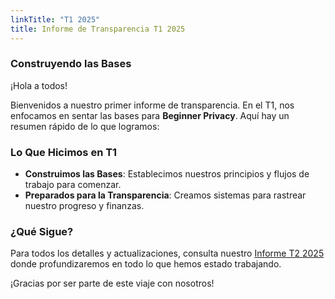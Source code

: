 ```yaml
---
linkTitle: "T1 2025"
title: Informe de Transparencia T1 2025
---
```

### Construyendo las Bases
¡Hola a todos!  

Bienvenidos a nuestro primer informe de transparencia. En el T1, nos enfocamos en sentar las bases para **Beginner Privacy**. Aquí hay un resumen rápido de lo que logramos:  

### **Lo Que Hicimos en T1**  
- **Construimos las Bases**: Establecimos nuestros principios y flujos de trabajo para comenzar.  
- **Preparados para la Transparencia**: Creamos sistemas para rastrear nuestro progreso y finanzas.  

### **¿Qué Sigue?**  
Para todos los detalles y actualizaciones, consulta nuestro [Informe T2 2025](../q2) donde profundizaremos en todo lo que hemos estado trabajando.

¡Gracias por ser parte de este viaje con nosotros!